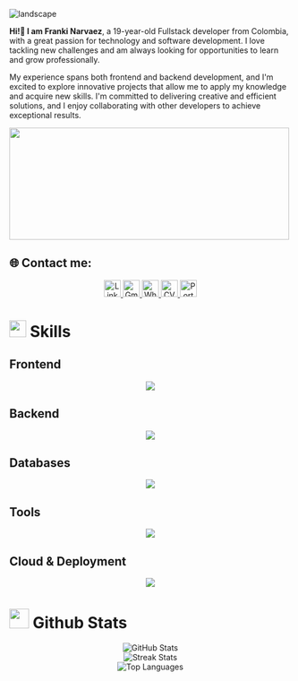 ![landscape](https://art.pixilart.com/sr26f3b8a3d27aws3.gif)

**Hi!👋 I am Franki Narvaez**, a 19-year-old Fullstack developer from Colombia, with a great passion for technology and software development. I love tackling new challenges and am always looking for opportunities to learn and grow professionally.

My experience spans both frontend and backend development, and I'm excited to explore innovative projects that allow me to apply my knowledge and acquire new skills. I'm committed to delivering creative and efficient solutions, and I enjoy collaborating with other developers to achieve exceptional results.

<div style="display: flex;" align="center">
  <img style="display: inline-block; width: 500px; height: 200px;" src="https://i.pinimg.com/originals/5b/10/8f/5b108fae049634eb1f2e78789b9b6ad2.gif">
</div>

## 🌐 Contact me:
<p align="center">
  <a href="https://linkedin.com/in/franki-jhan-carlos-narvaez-munoz-a04bb0319">
    <img src="https://img.shields.io/badge/LinkedIn-%230077B5.svg?logo=linkedin&logoColor=white" alt="LinkedIn" height="30"/>
  </a>
  <a href="mailto:frannki03@gmail.com">
    <img src="https://img.shields.io/badge/Gmail-D14836?logo=Gmail&logoColor=white" alt="Gmail" height="30"/>
  </a>
  <a href="https://wa.me/573225350892">
    <img src="https://img.shields.io/badge/WhatsApp-25D366?logo=Whatsapp&logoColor=white" alt="WhatsApp" height="30"/>
  </a>
  <a href="https://heyzine.com/flip-book/024c320309.html">
    <img src="https://img.shields.io/badge/CV-%230077B5.svg?logo=CV&logoColor=white" alt="CV" height="30"/>
  </a>
  <a href="https://frankinarvaea.netlify.app">
    <img src="https://img.shields.io/badge/Portafolio-%230077B5.svg?logo=Portfolio&logoColor=white" alt="Portafolio" height="30"/>
  </a>
</p>

# <img src="https://media2.giphy.com/media/QssGEmpkyEOhBCb7e1/giphy.gif?cid=ecf05e47a0n3gi1bfqntqmob8g9aid1oyj2wr3ds3mg700bl&rid=giphy.gif" width ="30"><b> Skills</b>

## Frontend
<p align="center">
  <a href="https://skillicons.dev">
    <img src="https://skillicons.dev/icons?i=js,html,css,ts,react,nextjs,tailwind,figma,vite" />
  </a>
</p>

## Backend
<p align="center">
  <a href="https://skillicons.dev">
    <img src="https://skillicons.dev/icons?i=cpp,c,cs,nodejs,nestjs,express,java" />
  </a>
</p>

## Databases
<p align="center">
  <a href="https://skillicons.dev">
    <img src="https://skillicons.dev/icons?i=postgres,mysql,sqlite,supabase" />
  </a>
</p>

## Tools
<p align="center">
  <a href="https://skillicons.dev">
    <img src="https://skillicons.dev/icons?i=github,git,docker,postman,linux,bash,bun,postman,rider,idea,vim,neovim" />
  </a>
</p>

## Cloud & Deployment
<p align="center">
  <a href="https://skillicons.dev">
    <img src="https://skillicons.dev/icons?i=aws,netlify,vercel" />
  </a>
</p>

# <img src="https://media.giphy.com/media/iY8CRBdQXODJSCERIr/giphy.gif" width="35"><b> Github Stats </b>
<p align="center">
  <img src="https://github-readme-stats.vercel.app/api?username=FrankiNarvaez&theme=dracula&hide_border=false&include_all_commits=false&count_private=false" alt="GitHub Stats" /><br/>
  <img src="https://github-readme-streak-stats.herokuapp.com/?user=FrankiNarvaez&theme=dracula&hide_border=false" alt="Streak Stats" /><br/>
  <img src="https://github-readme-stats.vercel.app/api/top-langs/?username=FrankiNarvaez&theme=dracula&hide_border=false&include_all_commits=false&count_private=false&layout=compact" alt="Top Languages" />
</p>


<!-- Proudly created with GPRM ( https://gprm.itsvg.in ) -->
